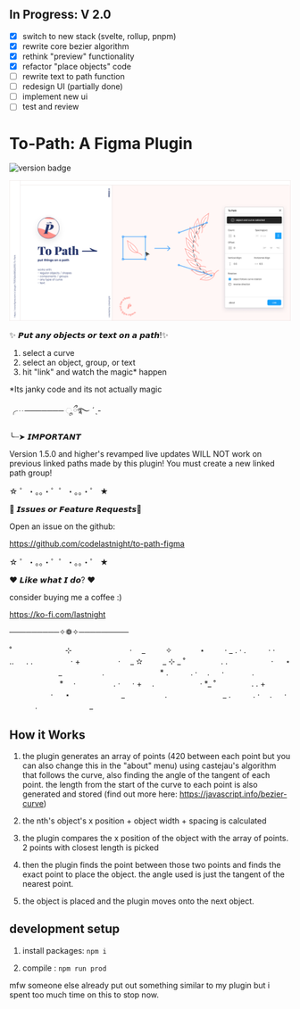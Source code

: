 ## In Progress: V 2.0

- [x] switch to new stack (svelte, rollup, pnpm)
- [x] rewrite core bezier algorithm
- [x] rethink "preview" functionality
- [x] refactor "place objects" code
- [ ] rewrite text to path function
- [ ] redesign UI (partially done)
- [ ] implement new ui
- [ ] test and review

# To-Path: A Figma Plugin

![version badge](https://img.shields.io/badge/dynamic/json?color=ff69b4&label=version&query=version&url=https%3A%2F%2Fraw.githubusercontent.com%2Fcodelastnight%2Fto-path-figma%2Fmaster%2Fpackage.json?style=flat-square)

![logo and info image](info.png)

✨ 𝙋𝙪𝙩 𝙖𝙣𝙮 𝙤𝙗𝙟𝙚𝙘𝙩𝙨 𝙤𝙧 𝙩𝙚𝙭𝙩 𝙤𝙣 𝙖 𝙥𝙖𝙩𝙝!✨

1. select a curve
2. select an object, group, or text
3. hit "link" and watch the magic\* happen

\*Its janky code and its not actually magic

╭┈─────── ೄྀ࿐ ˊˎ-

╰┈➤ 𝙄𝙈𝙋𝙊𝙍𝙏𝘼𝙉𝙏

Version 1.5.0 and higher's revamped live updates WILL NOT
work on previous linked paths made by this plugin!
You must create a new linked path group!

☆ ゜・。。・゜゜・。。・゜ ★

🌙 𝙄𝙨𝙨𝙪𝙚𝙨 𝙤𝙧 𝙁𝙚𝙖𝙩𝙪𝙧𝙚 𝙍𝙚𝙦𝙪𝙚𝙨𝙩𝙨🌙

Open an issue on the github:

https://github.com/codelastnight/to-path-figma

☆ ゜・。。・゜゜・。。・゜ ★

❤️ 𝙇𝙞𝙠𝙚 𝙬𝙝𝙖𝙩 𝙄 𝙙𝙤? ❤️

consider buying me a coffee :)

https://ko-fi.com/lastnight

─────────✧❁✧─────────

˚ 　　　　　 　 ⊹ 　 　 　　　 　 ·　 _ 　　 ✧ 　　　 ⋆ 　　 · _ . · . 　 　 · ·　 　　　　　.. 　 . . 　 　　　 · + 　　　 　 ·　 _ ✫ 　　 _ ⊹ _ ˚ 　　　 　. . 　　　 　　· 　 ⋆ 　　　　　　 _ 　　 　 　 . 　　 　　 　　 * . 　 　 . ·　 . 　 · 　　　 . 　 　 　 　 　 *　 · 　　　 　 . · 　 · + 　. 　 　　　　 · \*_ ˚ 　　　 　. . + 　　　 　　· 　 ⋆ 　　　　　　 _ 　　 　 　 . 　　 　　 　　 _ . 　 　 . ·　 . 　 · 　　　 . 　 　 　 　 　 _

## How it Works

1. the plugin generates an array of points (420 between each point but you can also change this in the "about" menu) using castejau's algorithm that follows the curve, also finding the angle of the tangent of each point. the length from the start of the curve to each point is also generated and stored (find out more here: https://javascript.info/bezier-curve)

2. the nth's object's x position + object width + spacing is calculated
3. the plugin compares the x position of the object with the array of points. 2 points with closest length is picked
4. then the plugin finds the point between those two points and finds the exact point to place the object. the angle used is just the tangent of the nearest point.
5. the object is placed and the plugin moves onto the next object.

## development setup

1.  install packages:
    `npm i`

2.  compile :
    `npm run prod`

mfw someone else already put out something similar to my plugin but i spent too much time on this to stop now.
